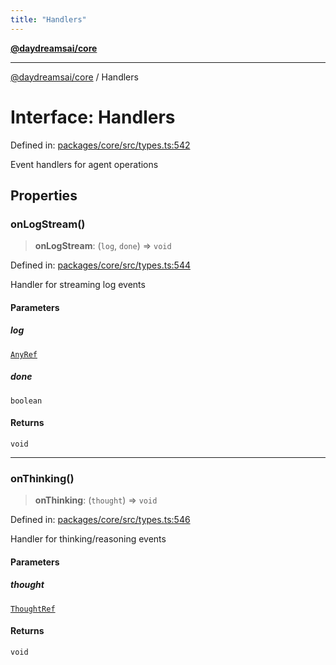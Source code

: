 ```yaml
---
title: "Handlers"
---
```


[**@daydreamsai/core**](./api-reference.md)

***

[@daydreamsai/core](./api-reference.md) / Handlers

# Interface: Handlers

Defined in: [packages/core/src/types.ts:542](https://github.com/dojoengine/daydreams/blob/612e9304717c546d301f9cac8c204de734cac957/packages/core/src/types.ts#L542)

Event handlers for agent operations

## Properties

### onLogStream()

> **onLogStream**: (`log`, `done`) => `void`

Defined in: [packages/core/src/types.ts:544](https://github.com/dojoengine/daydreams/blob/612e9304717c546d301f9cac8c204de734cac957/packages/core/src/types.ts#L544)

Handler for streaming log events

#### Parameters

##### log

[`AnyRef`](./AnyRef.md)

##### done

`boolean`

#### Returns

`void`

***

### onThinking()

> **onThinking**: (`thought`) => `void`

Defined in: [packages/core/src/types.ts:546](https://github.com/dojoengine/daydreams/blob/612e9304717c546d301f9cac8c204de734cac957/packages/core/src/types.ts#L546)

Handler for thinking/reasoning events

#### Parameters

##### thought

[`ThoughtRef`](./ThoughtRef.md)

#### Returns

`void`
